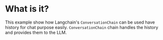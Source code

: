 # What is it?

This example show how Langchain's `ConversationChain` can be used have history for chat purpose easily. `ConversationChain` chain handles the history and provides them to the LLM.